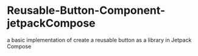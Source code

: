 # Reusable-Button-Component-jetpackCompose
a basic implementation of create a reusable button as a library in Jetpack Compose
